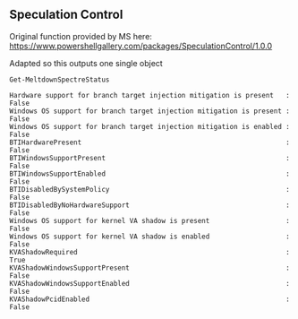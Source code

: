 ## Speculation Control
Original function provided by MS here: https://www.powershellgallery.com/packages/SpeculationControl/1.0.0

Adapted so this outputs one single object

`Get-MeltdownSpectreStatus`

```
Hardware support for branch target injection mitigation is present   : False
Windows OS support for branch target injection mitigation is present : False
Windows OS support for branch target injection mitigation is enabled : False
BTIHardwarePresent                                                   : False
BTIWindowsSupportPresent                                             : False
BTIWindowsSupportEnabled                                             : False
BTIDisabledBySystemPolicy                                            : False
BTIDisabledByNoHardwareSupport                                       : False
Windows OS support for kernel VA shadow is present                   : False
Windows OS support for kernel VA shadow is enabled                   : False
KVAShadowRequired                                                    : True
KVAShadowWindowsSupportPresent                                       : False
KVAShadowWindowsSupportEnabled                                       : False
KVAShadowPcidEnabled                                                 : False
```
